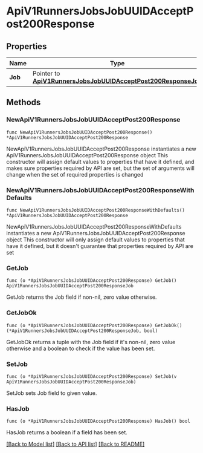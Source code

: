 # ApiV1RunnersJobsJobUUIDAcceptPost200Response

## Properties

Name | Type | Description | Notes
------------ | ------------- | ------------- | -------------
**Job** | Pointer to [**ApiV1RunnersJobsJobUUIDAcceptPost200ResponseJob**](ApiV1RunnersJobsJobUUIDAcceptPost200ResponseJob.md) |  | [optional] 

## Methods

### NewApiV1RunnersJobsJobUUIDAcceptPost200Response

`func NewApiV1RunnersJobsJobUUIDAcceptPost200Response() *ApiV1RunnersJobsJobUUIDAcceptPost200Response`

NewApiV1RunnersJobsJobUUIDAcceptPost200Response instantiates a new ApiV1RunnersJobsJobUUIDAcceptPost200Response object
This constructor will assign default values to properties that have it defined,
and makes sure properties required by API are set, but the set of arguments
will change when the set of required properties is changed

### NewApiV1RunnersJobsJobUUIDAcceptPost200ResponseWithDefaults

`func NewApiV1RunnersJobsJobUUIDAcceptPost200ResponseWithDefaults() *ApiV1RunnersJobsJobUUIDAcceptPost200Response`

NewApiV1RunnersJobsJobUUIDAcceptPost200ResponseWithDefaults instantiates a new ApiV1RunnersJobsJobUUIDAcceptPost200Response object
This constructor will only assign default values to properties that have it defined,
but it doesn't guarantee that properties required by API are set

### GetJob

`func (o *ApiV1RunnersJobsJobUUIDAcceptPost200Response) GetJob() ApiV1RunnersJobsJobUUIDAcceptPost200ResponseJob`

GetJob returns the Job field if non-nil, zero value otherwise.

### GetJobOk

`func (o *ApiV1RunnersJobsJobUUIDAcceptPost200Response) GetJobOk() (*ApiV1RunnersJobsJobUUIDAcceptPost200ResponseJob, bool)`

GetJobOk returns a tuple with the Job field if it's non-nil, zero value otherwise
and a boolean to check if the value has been set.

### SetJob

`func (o *ApiV1RunnersJobsJobUUIDAcceptPost200Response) SetJob(v ApiV1RunnersJobsJobUUIDAcceptPost200ResponseJob)`

SetJob sets Job field to given value.

### HasJob

`func (o *ApiV1RunnersJobsJobUUIDAcceptPost200Response) HasJob() bool`

HasJob returns a boolean if a field has been set.


[[Back to Model list]](../README.md#documentation-for-models) [[Back to API list]](../README.md#documentation-for-api-endpoints) [[Back to README]](../README.md)


